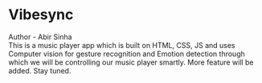 # Vibesync

Author - Abir Sinha
<br>This is a music player app which is built on HTML, CSS, JS and uses Computer vision for gesture recognition and Emotion detection through which we will be controlling our music player smartly. More feature will be added. Stay tuned.  
